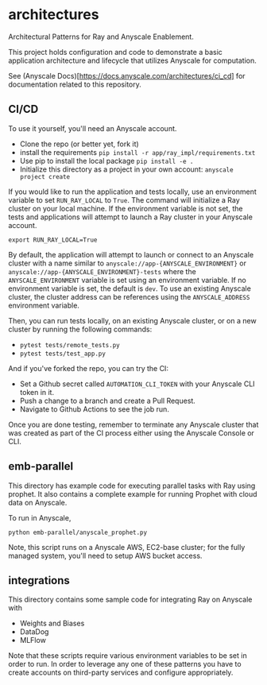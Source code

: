 # architectures

Architectural Patterns for Ray and Anyscale Enablement.

This project holds configuration and code to demonstrate a basic application architecture and lifecycle that utilizes Anyscale for computation.

See (Anyscale Docs)[https://docs.anyscale.com/architectures/ci_cd] for documentation related to this repository.

## CI/CD 

To use it yourself, you'll need an Anyscale account.

* Clone the repo (or better yet, fork it)
* install the requirements `pip install -r app/ray_impl/requirements.txt`
* Use pip to install the local package `pip install -e .`
* Initialize this directory as a project in your own account: `anyscale project create`

If you would like to run the application and tests locally, use an environment variable to set `RUN_RAY_LOCAL` to `True`.  The command will initialize a Ray cluster on your local machine. If the environment variable is not set, the tests and applications will attempt to launch a Ray cluster in your Anyscale account.

`export RUN_RAY_LOCAL=True`

By default, the application will attempt to launch or connect to an Anyscale cluster with a name similar to `anyscale://app-{ANYSCALE_ENVIRONMENT}` or `anyscale://app-{ANYSCALE_ENVIRONMENT}-tests` where the `ANYSCALE_ENVIRONMENT` variable is set using an environment variable.  If no environment variable is set, the default is `dev`.  To use an existing Anyscale cluster, the cluster address can be references using the `ANYSCALE_ADDRESS` environment variable.

Then, you can run tests locally, on an existing Anyscale cluster, or on a new cluster by running the following commands:

* `pytest tests/remote_tests.py`
* `pytest tests/test_app.py`

And if you've forked the repo, you can try the CI:

* Set a Github secret called `AUTOMATION_CLI_TOKEN` with your Anyscale CLI token in it.
* Push a change to a branch and create a Pull Request.
* Navigate to Github Actions to see the job run.

Once you are done testing, remember to terminate any Anyscale cluster that was created as part of the CI process either using the Anyscale Console or CLI.

## emb-parallel

This directory has example code for executing parallel tasks with Ray using prophet.  It also contains a complete example for running Prophet with cloud data on Anyscale.

To run in Anyscale, 
 
`python emb-parallel/anyscale_prophet.py`

Note, this script runs on a Anyscale AWS, EC2-base cluster; for the fully managed system, you'll need to setup AWS bucket access.

## integrations

This directory contains some sample code for integrating Ray on Anyscale with

* Weights and Biases
* DataDog
* MLFlow

Note that these scripts require various environment variables to be set in order to run.  In order to leverage any one of these patterns you have to create accounts on third-party services and configure appropriately.

